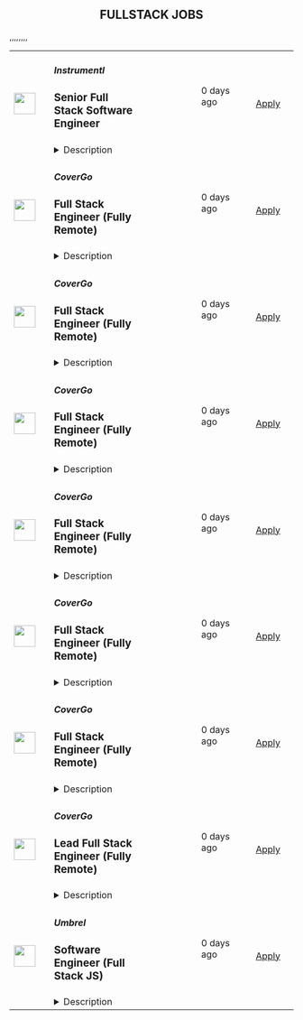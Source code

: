 <div align="center"><h2>FULLSTACK JOBS</h2></div><table><tr>
                <td width="100" height="100" rowspan="2">
                    <img src="https://pbs.twimg.com/profile_images/1263546899153502209/ObHsQoNr_400x400.jpg" width="38px" height="auto">
                </td>
                <td width="300">
                    <h5>Instrumentl</h5>
                    <h3>Senior Full Stack Software Engineer</h3>
                </td>
                <td width="300">
                    <code></code>
                </td>
                <td width="200">
                <text>0 days ago</text>
                </td>
                <td width="100" rowspan="2">
                <a href="https://jobs.lever.co/Instrumentl/6fa7b6d7-7e64-429a-80ea-4f70469d7584" align="right" target="_blank">Apply</a>
                </td>
            </tr>
            <tr>
                <td colspan="3">
                <details><summary>Description</summary>
                <div class="section page-centered" data-qa="job-description"><div><a href="https://www.instrumentl.com/" class="postings-link">Instrumentl</a>&nbsp;is growing our team! We’re a profitable, YC-backed startup with over 2,700 nonprofit clients, from local homeless shelters to larger organizations like the San Diego Zoo. We are building the future of fundraising automation, helping nonprofits to discover, track and manage grants efficiently through our SaaS platform.</div><div><br></div><div>We are hiring a Senior Full Stack Engineer to help us build the right product for our customers quickly and strategically, while maintaining high code quality and standards. You will work closely with our Head of Engineering and partner with team members across design, product, content, and support functions, providing a best-in-class experience to every user.</div><div><br></div><div>Our small, distributed engineering team builds, scales, and improves our customer experience and in-house tooling from end to end. We’re accountable for the quality and reliability of our product, support, and data stack, and we believe in continuous improvement. As an engineer at Instrumentl, you'll empower your teammates and customers to accelerate social progress and propel innovation.</div><div><br></div><div>The Instrumentl team is fully distributed&nbsp;<b>(read: no office!)</b>. For this position, we are looking for someone who has significant overlap with Pacific Time Zone working hours.</div></div><div class="section page-centered"><div><h3>What You'll Do:</h3><ul class="posting-requirements plain-list"><ul><li>Build, operate, and improve products for all of Instrumentl’s customers, from small, local nonprofits to large organizations.</li><li>Create engaging, responsive interfaces and APIs that make the fundraising process truly enjoyable, driving our customer adoption and retention.</li><li>Contribute high-quality, thoroughly tested code to create trustworthy user interfaces and resilient backend systems.</li><li>Work side-by-side with our product and content teams to improve internal tools and processes, ensuring that our best-in-class product retains its crown.</li><li>Own problems from end to end, managing complexity and engaging directly with stakeholders to develop short-term and long-term solutions.</li><li>Be a strategic partner, thinking through everything from business impact to reliability and operability, to the pixel-perfection of individual customer interactions.</li><li>Uphold Instrumentl’s high standards for product quality and mentor newer team members to do the same.</li></ul></ul></div></div><div class="section page-centered"><div><h3>Who You Are:</h3><ul class="posting-requirements plain-list"><ul><li>Experienced: you’ve been a software engineer for 5+ years - startup experience is a huge plus!</li><li>Generalist: you enjoy working on front end, back end, infrastructure, data pipelines, or billing pipelines as needed.</li><li>Hands-On: you’ve used Ruby on Rails, JavaScript (EmberJS), Heroku, PostgreSQL, Elasticsearch, HTML, and CSS, and you’re open to adopting new tools to get the job done.</li><li>Collaborative: you thrive in an environment involving different functions, stakeholders, and subject matter experts.</li><li>Methodical: you take pride in delivering projects from ideation to completion.</li><li>Hungry: you’re on a mission to make an impact, and motivated by constant learning.</li><li>Results-Driven: you have a history of executing in a fast-paced environment.</li><li>Passionate: You’re excited about Instrumentl’s mission to propel nonprofits into a bigger, brighter future.</li></ul></ul></div></div><div class="section page-centered"><div><h3>Compensation &amp; Benefits:</h3><ul class="posting-requirements plain-list"><ul><li>Competitive salary ($120K-$160K/year) and equity</li><li>Health, dental, and vision insurance</li><li>401k</li><li>Generous PTO policy, including parental leave</li><li>Company laptop + $500 to set up your home workstation</li><li>Work with awesome nonprofits around the US. We partner with incredible organizations doing meaningful work, and you get to help power their success.</li></ul></ul></div></div><div class="section page-centered" data-qa="closing-description"><div><b>Why Join Instrumentl?</b></div><div>At Instrumentl, we are lucky to kick it everyday with some of the nicest people in the world. No joke, our customers are often on the front lines saving endangered species, restoring watersheds, and educating kids. In helping them take advantage of Instrumentl’s technology, you’re helping them move the world forward.</div><div><br></div><div>You’ll be the 20th member of our small but mighty team, playing a huge role in shaping our culture for the years and teammates to come.</div><div><br></div><div>Instrumentl is evolving rapidly. You’ll always have new challenges and opportunities to grow in your role - you won’t be bored!</div><div><br></div><div><i>At Instrumentl, we pride ourselves on building a diverse team from the ground up. Every role is an opportunity to teach, learn, and create some of your best work - if you’re excited to grow along with us, we encourage you to apply!</i></div></div><div class="section page-centered last-section-apply" data-qa="btn-apply-bottom"><a class="postings-btn template-btn-submit hex-color" data-qa="show-page-apply" href="https://jobs.lever.co/Instrumentl/6fa7b6d7-7e64-429a-80ea-4f70469d7584/apply">Apply for this job</a></div>
                </details>
                </td>
            </tr>,<tr>
                <td width="100" height="100" rowspan="2">
                    <img src="https://pbs.twimg.com/profile_images/1382655628523364355/MWPIbbID_400x400.jpg" width="38px" height="auto">
                </td>
                <td width="300">
                    <h5>CoverGo</h5>
                    <h3>Full Stack Engineer (Fully Remote)</h3>
                </td>
                <td width="300">
                    <code></code>
                </td>
                <td width="200">
                <text>0 days ago</text>
                </td>
                <td width="100" rowspan="2">
                <a href="https://apply.workable.com/covergo/j/05B533ACAC" align="right" target="_blank">Apply</a>
                </td>
            </tr>
            <tr>
                <td colspan="3">
                <details><summary>Description</summary>
                <p><strong>Top 3 Reasons To Join Us</strong></p><ul> <li>Competitive Salary</li> <li>100% Remote</li> <li>Working on the latest tech for the Insurtech Market Leader</li> </ul><p><strong>About Us</strong></p><p>At CoverGo, our mission is to empower all insurance companies to make insurance 100% digital and accessible to everyone.</p><ul> <li>We are a leading global no-code insurance platform for health, life, and P&amp;C</li> <li>We’re the winner of the Insurtech of the Year in all of Asia and other awards globally</li> <li>We work with insurance enterprise clients such as AXA, Bupa, MSIG, Dai-ichi, Bank of China Group Insurance, and many more</li> <li>We're an international, diverse team of over 120 people with 30 nationalities and team members working remotely from all over the world</li> <li>We are fully funded and backed by reputable VC funds and strategic institutional investors</li> <li>We have a global presence in Asia, EMEA and the Americas</li> <li>We’ve grown our annualized revenue by over 30x since January 2021</li> <li>We’re constantly working towards making CoverGo a workplace that you love coming to. We deeply believe that bringing together a diversity of thoughts, expressions, and perspectives is key to building the best culture for equally diverse communities all over the world</li> </ul><p><strong>About the Role</strong></p><p>As a Full Stack Engineer at CoverGo, you will contribute to the ongoing development and enhancement of our innovative insurance enterprise software solutions. Showcase your proficiency with both front-end and back-end technologies. Collaborate with cross-functional teams, participate in code reviews, and contribute to maintaining code quality through testing. Investigate and address bugs promptly to ensure the reliability and security of our platform while staying informed about the latest technologies and best practices in software development.</p><p><strong>What You Will Do</strong></p><ul> <li>Contribute to the design, implementation, and maintenance of new features and functionalities for our SaaSplatform.</li> <li>Work with both front-end and back-end technologies.</li> <li>Collaborate with cross-functional teams to understand end-user requirements, translating them into scalable and efficient software solutions.</li> <li>Participate in code reviews, adhere to coding best practices, and contribute to maintaining code quality through unit and integration testing.</li> <li>Investigate and address bugs promptly to ensure the reliability of the platform.</li> <li>Contribute to ensuring security and compliance by following best practices and adhering to industry regulations.</li> <li>Stay informed about the latest technologies, frameworks, and best practices in software development.</li> </ul><p><strong>What We Need</strong></p><ul><ul> <li>Proven experience +4 years as a Full Stack Engineer, working on complex SAAS applications</li> <li>Strong technical background with proficiency in front-end and back-end technologies, such as JavaScript, Vue, .NET Core, C#, GraphQL, MongoDB, Docker</li> <li>Familiarity with cloud platforms like AWS, Azure, or Google Cloud for building scalable applications</li> <li>Thorough understanding and practical experience with Test-Driven Development (TDD) to ensure robust and well-tested code</li> <li>Experience with unit, integration and function testing using front-end and back-end testing libraries</li> <li>Proficiency in Domain-Driven Design (DDD) principles to create a maintainable and modular architecture that aligns with business domains</li> <li>In-depth knowledge of web security best practices and experience in ensuring compliance with industry regulations</li> <li>Demonstrated experience in performance optimization for high-traffic web applications</li> <li>Experience with container technologies like docker and good understanding of cloud infrastructure and solutions.</li> <li>Experience with agile development methodologies and collaborating with cross-functional teams</li> <li>Excellent problem-solving skills and a proactive approach to troubleshooting and bug fixing</li> <li>Strong communication skills to effectively interact with both technical and non-technical team members with diverse backgrounds</li> <li>A passion for staying updated with the latest trends, technologies, and best practices in software development</li> </ul></ul><p><strong>Why You'll Love Working Here</strong></p><ul> <li>Fully Remote</li> <li>Flexible Leave</li> <li>International Environment</li> <li>Competitive renumeration package</li> <li>Performance Bonus</li> <li>Stock Options after 6 months </li> <li>Company activities and events</li> <li>Learning and development plan</li> </ul><p><strong>CoverGo Company</strong><a href="https://www.youtube.com/watch?v=YI0ezLxvFvA" rel="nofollow noreferrer noopener" class="external"><strong> Video</strong></a></p><p>By submitting your application, you confirm that you have read, understood, and accepted the content of CoverGo’s <a href="https://apply.workable.com/covergo/gdpr_policy?lng=en" target="_blank" rel="nofollow noreferrer noopener" class="external">Privacy Notice</a> and you consent to the processing of your data as part of this application.</p><p><a href="https://www.youtube.com/watch?v=YI0ezLxvFvA" rel="nofollow noreferrer noopener" class="external"></a></p><h3>Requirements: </h3><h3>Benefits: </h3>
                </details>
                </td>
            </tr>,<tr>
                <td width="100" height="100" rowspan="2">
                    <img src="https://pbs.twimg.com/profile_images/1382655628523364355/MWPIbbID_400x400.jpg" width="38px" height="auto">
                </td>
                <td width="300">
                    <h5>CoverGo</h5>
                    <h3>Full Stack Engineer (Fully Remote)</h3>
                </td>
                <td width="300">
                    <code></code>
                </td>
                <td width="200">
                <text>0 days ago</text>
                </td>
                <td width="100" rowspan="2">
                <a href="https://apply.workable.com/covergo/j/34D3EFA62F" align="right" target="_blank">Apply</a>
                </td>
            </tr>
            <tr>
                <td colspan="3">
                <details><summary>Description</summary>
                <p><strong>Top 3 Reasons To Join Us</strong></p><ul> <li>Competitive Salary</li> <li>100% Remote</li> <li>Working on the latest tech for the Insurtech Market Leader</li> </ul><p><strong>About Us</strong></p><p>At CoverGo, our mission is to empower all insurance companies to make insurance 100% digital and accessible to everyone.</p><ul> <li>We are a leading global no-code insurance platform for health, life, and P&amp;C</li> <li>We’re the winner of the Insurtech of the Year in all of Asia and other awards globally</li> <li>We work with insurance enterprise clients such as AXA, Bupa, MSIG, Dai-ichi, Bank of China Group Insurance, and many more</li> <li>We're an international, diverse team of over 120 people with 30 nationalities and team members working remotely from all over the world</li> <li>We are fully funded and backed by reputable VC funds and strategic institutional investors</li> <li>We have a global presence in Asia, EMEA and the Americas</li> <li>We’ve grown our annualized revenue by over 30x since January 2021</li> <li>We’re constantly working towards making CoverGo a workplace that you love coming to. We deeply believe that bringing together a diversity of thoughts, expressions, and perspectives is key to building the best culture for equally diverse communities all over the world</li> </ul><p><strong>About the Role</strong></p><p>As a Full Stack Engineer at CoverGo, you will contribute to the ongoing development and enhancement of our innovative insurance enterprise software solutions. Showcase your proficiency with both front-end and back-end technologies. Collaborate with cross-functional teams, participate in code reviews, and contribute to maintaining code quality through testing. Investigate and address bugs promptly to ensure the reliability and security of our platform while staying informed about the latest technologies and best practices in software development.</p><p><strong>What You Will Do</strong></p><ul> <li>Contribute to the design, implementation, and maintenance of new features and functionalities for our SaaSplatform.</li> <li>Work with both front-end and back-end technologies.</li> <li>Collaborate with cross-functional teams to understand end-user requirements, translating them into scalable and efficient software solutions.</li> <li>Participate in code reviews, adhere to coding best practices, and contribute to maintaining code quality through unit and integration testing.</li> <li>Investigate and address bugs promptly to ensure the reliability of the platform.</li> <li>Contribute to ensuring security and compliance by following best practices and adhering to industry regulations.</li> <li>Stay informed about the latest technologies, frameworks, and best practices in software development.</li> </ul><p><strong>What We Need</strong></p><ul><ul> <li>Proven experience +4 years as a Full Stack Engineer, working on complex SAAS applications</li> <li>Strong technical background with proficiency in front-end and back-end technologies, such as JavaScript, Vue, .NET Core, C#, GraphQL, MongoDB, Docker</li> <li>Familiarity with cloud platforms like AWS, Azure, or Google Cloud for building scalable applications</li> <li>Thorough understanding and practical experience with Test-Driven Development (TDD) to ensure robust and well-tested code</li> <li>Experience with unit, integration and function testing using front-end and back-end testing libraries</li> <li>Proficiency in Domain-Driven Design (DDD) principles to create a maintainable and modular architecture that aligns with business domains</li> <li>In-depth knowledge of web security best practices and experience in ensuring compliance with industry regulations</li> <li>Demonstrated experience in performance optimization for high-traffic web applications</li> <li>Experience with container technologies like docker and good understanding of cloud infrastructure and solutions.</li> <li>Experience with agile development methodologies and collaborating with cross-functional teams</li> <li>Excellent problem-solving skills and a proactive approach to troubleshooting and bug fixing</li> <li>Strong communication skills to effectively interact with both technical and non-technical team members with diverse backgrounds</li> <li>A passion for staying updated with the latest trends, technologies, and best practices in software development</li> </ul></ul><p><strong>Why You'll Love Working Here</strong></p><ul> <li>Fully Remote</li> <li>Flexible Leave</li> <li>International Environment</li> <li>Competitive renumeration package</li> <li>Performance Bonus</li> <li>Stock Options after 6 months </li> <li>Company activities and events</li> <li>Learning and development plan</li> </ul><p><strong>CoverGo Company</strong><a href="https://www.youtube.com/watch?v=YI0ezLxvFvA" rel="nofollow noreferrer noopener" class="external"><strong> Video</strong></a></p><p>By submitting your application, you confirm that you have read, understood, and accepted the content of CoverGo’s <a href="https://apply.workable.com/covergo/gdpr_policy?lng=en" target="_blank" rel="nofollow noreferrer noopener" class="external">Privacy Notice</a> and you consent to the processing of your data as part of this application.</p><p><a href="https://www.youtube.com/watch?v=YI0ezLxvFvA" rel="nofollow noreferrer noopener" class="external"></a></p><h3>Requirements: </h3><h3>Benefits: </h3>
                </details>
                </td>
            </tr>,<tr>
                <td width="100" height="100" rowspan="2">
                    <img src="https://pbs.twimg.com/profile_images/1382655628523364355/MWPIbbID_400x400.jpg" width="38px" height="auto">
                </td>
                <td width="300">
                    <h5>CoverGo</h5>
                    <h3>Full Stack Engineer (Fully Remote)</h3>
                </td>
                <td width="300">
                    <code></code>
                </td>
                <td width="200">
                <text>0 days ago</text>
                </td>
                <td width="100" rowspan="2">
                <a href="https://apply.workable.com/covergo/j/B28F3B55FF" align="right" target="_blank">Apply</a>
                </td>
            </tr>
            <tr>
                <td colspan="3">
                <details><summary>Description</summary>
                <p><strong>Top 3 Reasons To Join Us</strong></p><ul> <li>Competitive Salary</li> <li>100% Remote</li> <li>Working on the latest tech for the Insurtech Market Leader</li> </ul><p><strong>About Us</strong></p><p>At CoverGo, our mission is to empower all insurance companies to make insurance 100% digital and accessible to everyone.</p><ul> <li>We are a leading global no-code insurance platform for health, life, and P&amp;C</li> <li>We’re the winner of the Insurtech of the Year in all of Asia and other awards globally</li> <li>We work with insurance enterprise clients such as AXA, Bupa, MSIG, Dai-ichi, Bank of China Group Insurance, and many more</li> <li>We're an international, diverse team of over 120 people with 30 nationalities and team members working remotely from all over the world</li> <li>We are fully funded and backed by reputable VC funds and strategic institutional investors</li> <li>We have a global presence in Asia, EMEA and the Americas</li> <li>We’ve grown our annualized revenue by over 30x since January 2021</li> <li>We’re constantly working towards making CoverGo a workplace that you love coming to. We deeply believe that bringing together a diversity of thoughts, expressions, and perspectives is key to building the best culture for equally diverse communities all over the world</li> </ul><p><strong>About the Role</strong></p><p>As a Full Stack Engineer at CoverGo, you will contribute to the ongoing development and enhancement of our innovative insurance enterprise software solutions. Showcase your proficiency with both front-end and back-end technologies. Collaborate with cross-functional teams, participate in code reviews, and contribute to maintaining code quality through testing. Investigate and address bugs promptly to ensure the reliability and security of our platform while staying informed about the latest technologies and best practices in software development.</p><p><strong>What You Will Do</strong></p><ul> <li>Contribute to the design, implementation, and maintenance of new features and functionalities for our SaaSplatform.</li> <li>Work with both front-end and back-end technologies.</li> <li>Collaborate with cross-functional teams to understand end-user requirements, translating them into scalable and efficient software solutions.</li> <li>Participate in code reviews, adhere to coding best practices, and contribute to maintaining code quality through unit and integration testing.</li> <li>Investigate and address bugs promptly to ensure the reliability of the platform.</li> <li>Contribute to ensuring security and compliance by following best practices and adhering to industry regulations.</li> <li>Stay informed about the latest technologies, frameworks, and best practices in software development.</li> </ul><p><strong>What We Need</strong></p><ul> <li>Proven experience of 4+ years as a Full Stack Engineer, with experience working on SaaS applications.</li> <li>Strong technical background with proficiency in front-end and back-end technologies, such as Java, Kotlin, Spring, Hibernate, Vue/React, PostgreSQL, and MongoDB. Experience with Docker and Kubernetes is advantageous.</li> <li>Familiarity with cloud platforms like AWS, Azure, or Google Cloud for building scalable applications</li> <li>Understanding of Test-Driven Development (TDD) principles.</li> <li>Experience with unit, integration and function testing using front-end and back-end testing libraries</li> <li>Understanding of web security best practices and compliance with industry regulations.</li> <li>Familiarity with container technologies like Docker and cloud infrastructure solutions.</li> <li>Experience in collaborating with cross-functional teams</li> <li>Excellent problem-solving skills and a proactive approach to troubleshooting and bug-fixing</li> <li>Strong communication skills to effectively interact with both technical and non-technical team members with diverse backgrounds</li> <li>A passion for staying updated with the latest trends, technologies, and best practices in software development</li> </ul><p><strong>Why You'll Love Working Here</strong></p><ul> <li>Fully Remote</li> <li>Flexible Leave</li> <li>International Environment</li> <li>Competitive renumeration package</li> <li>Performance Bonus</li> <li>Stock Options after 6 months </li> <li>Company activities and events</li> <li>Learning and development plan</li> </ul><p><strong>CoverGo Company</strong><a href="https://www.youtube.com/watch?v=YI0ezLxvFvA" rel="nofollow noreferrer noopener" class="external"><strong> Video</strong></a></p><p>By submitting your application, you confirm that you have read, understood, and accepted the content of CoverGo’s <a href="https://apply.workable.com/covergo/gdpr_policy?lng=en" target="_blank" rel="nofollow noreferrer noopener" class="external">Privacy Notice</a> and you consent to the processing of your data as part of this application.</p><p><a href="https://www.youtube.com/watch?v=YI0ezLxvFvA" rel="nofollow noreferrer noopener" class="external"></a></p><h3>Requirements: </h3><h3>Benefits: </h3>
                </details>
                </td>
            </tr>,<tr>
                <td width="100" height="100" rowspan="2">
                    <img src="https://pbs.twimg.com/profile_images/1382655628523364355/MWPIbbID_400x400.jpg" width="38px" height="auto">
                </td>
                <td width="300">
                    <h5>CoverGo</h5>
                    <h3>Full Stack Engineer (Fully Remote)</h3>
                </td>
                <td width="300">
                    <code></code>
                </td>
                <td width="200">
                <text>0 days ago</text>
                </td>
                <td width="100" rowspan="2">
                <a href="https://apply.workable.com/covergo/j/7E4C0C12C5" align="right" target="_blank">Apply</a>
                </td>
            </tr>
            <tr>
                <td colspan="3">
                <details><summary>Description</summary>
                <p><strong>Top 3 Reasons To Join Us</strong></p><ul> <li>Competitive Salary</li> <li>100% Remote</li> <li>Working on the latest tech for the Insurtech Market Leader</li> </ul><p><strong>About Us</strong></p><p>At CoverGo, our mission is to empower all insurance companies to make insurance 100% digital and accessible to everyone.</p><ul> <li>We are a leading global no-code insurance platform for health, life, and P&amp;C</li> <li>We’re the winner of the Insurtech of the Year in all of Asia and other awards globally</li> <li>We work with insurance enterprise clients such as AXA, Bupa, MSIG, Dai-ichi, Bank of China Group Insurance, and many more</li> <li>We're an international, diverse team of over 120 people with 30 nationalities and team members working remotely from all over the world</li> <li>We are fully funded and backed by reputable VC funds and strategic institutional investors</li> <li>We have a global presence in Asia, EMEA and the Americas</li> <li>We’ve grown our annualized revenue by over 30x since January 2021</li> <li>We’re constantly working towards making CoverGo a workplace that you love coming to. We deeply believe that bringing together a diversity of thoughts, expressions, and perspectives is key to building the best culture for equally diverse communities all over the world</li> </ul><p><strong>About the Role</strong></p><p>As a Full Stack Engineer at CoverGo, you will contribute to the ongoing development and enhancement of our innovative insurance enterprise software solutions. Showcase your proficiency with both front-end and back-end technologies. Collaborate with cross-functional teams, participate in code reviews, and contribute to maintaining code quality through testing. Investigate and address bugs promptly to ensure the reliability and security of our platform while staying informed about the latest technologies and best practices in software development.</p><p><strong>What You Will Do</strong></p><ul> <li>Contribute to the design, implementation, and maintenance of new features and functionalities for our SaaSplatform.</li> <li>Work with both front-end and back-end technologies.</li> <li>Collaborate with cross-functional teams to understand end-user requirements, translating them into scalable and efficient software solutions.</li> <li>Participate in code reviews, adhere to coding best practices, and contribute to maintaining code quality through unit and integration testing.</li> <li>Investigate and address bugs promptly to ensure the reliability of the platform.</li> <li>Contribute to ensuring security and compliance by following best practices and adhering to industry regulations.</li> <li>Stay informed about the latest technologies, frameworks, and best practices in software development.</li> </ul><p><strong>What We Need</strong></p><ul> <li>Proven experience of 4+ years as a Full Stack Engineer, with experience working on SaaS applications.</li> <li>Strong technical background with proficiency in front-end and back-end technologies, such as Java, Kotlin, Spring, Hibernate, Vue/React, PostgreSQL, and MongoDB. Experience with Docker and Kubernetes is advantageous.</li> <li>Familiarity with cloud platforms like AWS, Azure, or Google Cloud for building scalable applications</li> <li>Understanding of Test-Driven Development (TDD) principles.</li> <li>Experience with unit, integration and function testing using front-end and back-end testing libraries</li> <li>Understanding of web security best practices and compliance with industry regulations.</li> <li>Familiarity with container technologies like Docker and cloud infrastructure solutions.</li> <li>Experience in collaborating with cross-functional teams</li> <li>Excellent problem-solving skills and a proactive approach to troubleshooting and bug-fixing</li> <li>Strong communication skills to effectively interact with both technical and non-technical team members with diverse backgrounds</li> <li>A passion for staying updated with the latest trends, technologies, and best practices in software development</li> </ul><p><strong>Why You'll Love Working Here</strong></p><ul> <li>Fully Remote</li> <li>Flexible Leave</li> <li>International Environment</li> <li>Competitive renumeration package</li> <li>Performance Bonus</li> <li>Stock Options after 6 months </li> <li>Company activities and events</li> <li>Learning and development plan</li> </ul><p><strong>CoverGo Company</strong><a href="https://www.youtube.com/watch?v=YI0ezLxvFvA" rel="nofollow noreferrer noopener" class="external"><strong> Video</strong></a></p><p>By submitting your application, you confirm that you have read, understood, and accepted the content of CoverGo’s <a href="https://apply.workable.com/covergo/gdpr_policy?lng=en" target="_blank" rel="nofollow noreferrer noopener" class="external">Privacy Notice</a> and you consent to the processing of your data as part of this application.</p><p><a href="https://www.youtube.com/watch?v=YI0ezLxvFvA" rel="nofollow noreferrer noopener" class="external"></a></p><h3>Requirements: </h3><h3>Benefits: </h3>
                </details>
                </td>
            </tr>,<tr>
                <td width="100" height="100" rowspan="2">
                    <img src="https://pbs.twimg.com/profile_images/1382655628523364355/MWPIbbID_400x400.jpg" width="38px" height="auto">
                </td>
                <td width="300">
                    <h5>CoverGo</h5>
                    <h3>Full Stack Engineer (Fully Remote)</h3>
                </td>
                <td width="300">
                    <code></code>
                </td>
                <td width="200">
                <text>0 days ago</text>
                </td>
                <td width="100" rowspan="2">
                <a href="https://apply.workable.com/covergo/j/D2EB7E6DE0" align="right" target="_blank">Apply</a>
                </td>
            </tr>
            <tr>
                <td colspan="3">
                <details><summary>Description</summary>
                <p><strong>Top 3 Reasons To Join Us</strong></p><ul> <li>Competitive Salary</li> <li>100% Remote</li> <li>Working on the latest tech for the Insurtech Market Leader</li> </ul><p><strong>About Us</strong></p><p>At CoverGo, our mission is to empower all insurance companies to make insurance 100% digital and accessible to everyone.</p><ul> <li>We are a leading global no-code insurance platform for health, life, and P&amp;C</li> <li>We’re the winner of the Insurtech of the Year in all of Asia and other awards globally</li> <li>We work with insurance enterprise clients such as AXA, Bupa, MSIG, Dai-ichi, Bank of China Group Insurance, and many more</li> <li>We're an international, diverse team of over 120 people with 30 nationalities and team members working remotely from all over the world</li> <li>We are fully funded and backed by reputable VC funds and strategic institutional investors</li> <li>We have a global presence in Asia, EMEA and the Americas</li> <li>We’ve grown our annualized revenue by over 30x since January 2021</li> <li>We’re constantly working towards making CoverGo a workplace that you love coming to. We deeply believe that bringing together a diversity of thoughts, expressions, and perspectives is key to building the best culture for equally diverse communities all over the world</li> </ul><p><strong>About the Role</strong></p><p>As a Full Stack Engineer at CoverGo, you will contribute to the ongoing development and enhancement of our innovative insurance enterprise software solutions. Showcase your proficiency with both front-end and back-end technologies. Collaborate with cross-functional teams, participate in code reviews, and contribute to maintaining code quality through testing. Investigate and address bugs promptly to ensure the reliability and security of our platform while staying informed about the latest technologies and best practices in software development.</p><p><strong>What You Will Do</strong></p><ul> <li>Contribute to the design, implementation, and maintenance of new features and functionalities for our SaaSplatform.</li> <li>Work with both front-end and back-end technologies.</li> <li>Collaborate with cross-functional teams to understand end-user requirements, translating them into scalable and efficient software solutions.</li> <li>Participate in code reviews, adhere to coding best practices, and contribute to maintaining code quality through unit and integration testing.</li> <li>Investigate and address bugs promptly to ensure the reliability of the platform.</li> <li>Contribute to ensuring security and compliance by following best practices and adhering to industry regulations.</li> <li>Stay informed about the latest technologies, frameworks, and best practices in software development.</li> </ul><p><strong>What We Need</strong></p><ul> <li>Proven experience of 4+ years as a Full Stack Engineer, with experience working on SaaS applications.</li> <li>Strong technical background with proficiency in front-end and back-end technologies, such as Java, Kotlin, Spring, Hibernate, Vue/React, PostgreSQL, and MongoDB. Experience with Docker and Kubernetes is advantageous.</li> <li>Familiarity with cloud platforms like AWS, Azure, or Google Cloud for building scalable applications</li> <li>Understanding of Test-Driven Development (TDD) principles.</li> <li>Experience with unit, integration and function testing using front-end and back-end testing libraries</li> <li>Understanding of web security best practices and compliance with industry regulations.</li> <li>Familiarity with container technologies like Docker and cloud infrastructure solutions.</li> <li>Experience in collaborating with cross-functional teams</li> <li>Excellent problem-solving skills and a proactive approach to troubleshooting and bug-fixing</li> <li>Strong communication skills to effectively interact with both technical and non-technical team members with diverse backgrounds</li> <li>A passion for staying updated with the latest trends, technologies, and best practices in software development</li> </ul><p><strong>Why You'll Love Working Here</strong></p><ul> <li>Fully Remote</li> <li>Flexible Leave</li> <li>International Environment</li> <li>Competitive renumeration package</li> <li>Performance Bonus</li> <li>Stock Options after 6 months </li> <li>Company activities and events</li> <li>Learning and development plan</li> </ul><p><strong>CoverGo Company</strong><a href="https://www.youtube.com/watch?v=YI0ezLxvFvA" rel="nofollow noreferrer noopener" class="external"><strong> Video</strong></a></p><p>By submitting your application, you confirm that you have read, understood, and accepted the content of CoverGo’s <a href="https://apply.workable.com/covergo/gdpr_policy?lng=en" target="_blank" rel="nofollow noreferrer noopener" class="external">Privacy Notice</a> and you consent to the processing of your data as part of this application.</p><p><a href="https://www.youtube.com/watch?v=YI0ezLxvFvA" rel="nofollow noreferrer noopener" class="external"></a></p><h3>Requirements: </h3><h3>Benefits: </h3>
                </details>
                </td>
            </tr>,<tr>
                <td width="100" height="100" rowspan="2">
                    <img src="https://pbs.twimg.com/profile_images/1382655628523364355/MWPIbbID_400x400.jpg" width="38px" height="auto">
                </td>
                <td width="300">
                    <h5>CoverGo</h5>
                    <h3>Full Stack Engineer (Fully Remote)</h3>
                </td>
                <td width="300">
                    <code></code>
                </td>
                <td width="200">
                <text>0 days ago</text>
                </td>
                <td width="100" rowspan="2">
                <a href="https://apply.workable.com/covergo/j/251776C282" align="right" target="_blank">Apply</a>
                </td>
            </tr>
            <tr>
                <td colspan="3">
                <details><summary>Description</summary>
                <p><strong>Top 3 Reasons To Join Us</strong></p><ul> <li>Competitive Salary</li> <li>100% Remote</li> <li>Working on the latest tech for the Insurtech Market Leader</li> </ul><p><strong>About Us</strong></p><p>At CoverGo, our mission is to empower all insurance companies to make insurance 100% digital and accessible to everyone.</p><ul> <li>We are a leading global no-code insurance platform for health, life, and P&amp;C</li> <li>We’re the winner of the Insurtech of the Year in all of Asia and other awards globally</li> <li>We work with insurance enterprise clients such as AXA, Bupa, MSIG, Dai-ichi, Bank of China Group Insurance, and many more</li> <li>We're an international, diverse team of over 120 people with 30 nationalities and team members working remotely from all over the world</li> <li>We are fully funded and backed by reputable VC funds and strategic institutional investors</li> <li>We have a global presence in Asia, EMEA and the Americas</li> <li>We’ve grown our annualized revenue by over 30x since January 2021</li> <li>We’re constantly working towards making CoverGo a workplace that you love coming to. We deeply believe that bringing together a diversity of thoughts, expressions, and perspectives is key to building the best culture for equally diverse communities all over the world</li> </ul><p><strong>About the Role</strong></p><p>As a Full Stack Engineer at CoverGo, you will contribute to the ongoing development and enhancement of our innovative insurance enterprise software solutions. Showcase your proficiency with both front-end and back-end technologies. Collaborate with cross-functional teams, participate in code reviews, and contribute to maintaining code quality through testing. Investigate and address bugs promptly to ensure the reliability and security of our platform while staying informed about the latest technologies and best practices in software development.</p><p><strong>What You Will Do</strong></p><ul> <li>Contribute to the design, implementation, and maintenance of new features and functionalities for our SaaSplatform.</li> <li>Work with both front-end and back-end technologies.</li> <li>Collaborate with cross-functional teams to understand end-user requirements, translating them into scalable and efficient software solutions.</li> <li>Participate in code reviews, adhere to coding best practices, and contribute to maintaining code quality through unit and integration testing.</li> <li>Investigate and address bugs promptly to ensure the reliability of the platform.</li> <li>Contribute to ensuring security and compliance by following best practices and adhering to industry regulations.</li> <li>Stay informed about the latest technologies, frameworks, and best practices in software development.</li> </ul><p><strong>What We Need</strong></p><ul> <li>Proven experience of 4+ years as a Full Stack Engineer, with experience working on SaaS applications.</li> <li>Strong technical background with proficiency in front-end and back-end technologies, such as Java, Kotlin, Spring, Hibernate, Vue/React, PostgreSQL, and MongoDB. Experience with Docker and Kubernetes is advantageous.</li> <li>Familiarity with cloud platforms like AWS, Azure, or Google Cloud for building scalable applications</li> <li>Understanding of Test-Driven Development (TDD) principles.</li> <li>Experience with unit, integration and function testing using front-end and back-end testing libraries</li> <li>Understanding of web security best practices and compliance with industry regulations.</li> <li>Familiarity with container technologies like Docker and cloud infrastructure solutions.</li> <li>Experience in collaborating with cross-functional teams</li> <li>Excellent problem-solving skills and a proactive approach to troubleshooting and bug-fixing</li> <li>Strong communication skills to effectively interact with both technical and non-technical team members with diverse backgrounds</li> <li>A passion for staying updated with the latest trends, technologies, and best practices in software development</li> </ul><p><strong>Why You'll Love Working Here</strong></p><ul> <li>Fully Remote</li> <li>Flexible Leave</li> <li>International Environment</li> <li>Competitive renumeration package</li> <li>Performance Bonus</li> <li>Stock Options after 6 months </li> <li>Company activities and events</li> <li>Learning and development plan</li> </ul><p><strong>CoverGo Company</strong><a href="https://www.youtube.com/watch?v=YI0ezLxvFvA" rel="nofollow noreferrer noopener" class="external"><strong> Video</strong></a></p><p>By submitting your application, you confirm that you have read, understood, and accepted the content of CoverGo’s <a href="https://apply.workable.com/covergo/gdpr_policy?lng=en" target="_blank" rel="nofollow noreferrer noopener" class="external">Privacy Notice</a> and you consent to the processing of your data as part of this application.</p><p><a href="https://www.youtube.com/watch?v=YI0ezLxvFvA" rel="nofollow noreferrer noopener" class="external"></a></p><h3>Requirements: </h3><h3>Benefits: </h3>
                </details>
                </td>
            </tr>,<tr>
                <td width="100" height="100" rowspan="2">
                    <img src="https://pbs.twimg.com/profile_images/1382655628523364355/MWPIbbID_400x400.jpg" width="38px" height="auto">
                </td>
                <td width="300">
                    <h5>CoverGo</h5>
                    <h3>Lead Full Stack Engineer (Fully Remote)</h3>
                </td>
                <td width="300">
                    <code></code>
                </td>
                <td width="200">
                <text>0 days ago</text>
                </td>
                <td width="100" rowspan="2">
                <a href="https://apply.workable.com/covergo/j/B0FF596CFB" align="right" target="_blank">Apply</a>
                </td>
            </tr>
            <tr>
                <td colspan="3">
                <details><summary>Description</summary>
                <p><strong>Top 3 Reasons To Join Us</strong></p><ul> <li>Competitive Salary</li> <li>100% Remote</li> <li>Working on the latest tech for the Insurtech Market Leader</li> </ul><p><strong>About Us</strong></p><p>At CoverGo, our mission is to empower all insurance companies to make insurance 100% digital and accessible to everyone.</p><ul> <li>We are a leading global no-code insurance platform for health, life, and P&amp;C</li> <li>We’re the winner of the Insurtech of the Year in all of Asia and other awards globally</li> <li>We work with insurance enterprise clients such as AXA, Bupa, MSIG, Dai-ichi, Bank of China Group Insurance, and many more</li> <li>We're an international, diverse team of over 120 people with 30 nationalities and team members working remotely from all over the world</li> <li>We are fully funded and backed by reputable VC funds and strategic institutional investors</li> <li>We have a global presence in Asia, EMEA and the Americas</li> <li>We’ve grown our annualized revenue by over 30x since January 2021</li> <li>We’re constantly working towards making CoverGo a workplace that you love coming to. We deeply believe that bringing together a diversity of thoughts, expressions, and perspectives is key to building the best culture for equally diverse communities all over the world</li> </ul><p><strong>About the Role</strong></p><p>As the Lead Full Stack Engineer at CoverGo, you will take on a pivotal role in guiding the design, implementation, and maintenance of our innovative insurance enterprise software solutions. You will be responsible for providing direction to the team, working on both the front-end and back-end technologies, and ensuring scalable and efficient software solutions. Collaborate closely with cross-functional teams to understand end-user requirements, optimize application performance, and enforce coding best practices. Your role will encompass mentoring junior developers, driving innovation, and ensuring the continuous growth and success of our platform.</p><p><strong>What You Will Do</strong></p><ul> <li>Lead the design, implementation, and maintenance of our insurance enterprise software solutions, providing technical direction to the team.</li> <li>Demonstrate expertise in both front-end and back-end technologies, offering guidance on technology selection, architecture, and best practices.</li> <li>Collaborate with product, design, and engineering teams to understand requirements and technical concepts, ensuring cohesive and effective solutions with a seamless user experience.</li> <li>Optimize platform performance to handle large datasets and high user traffic, ensuring a smooth and responsive user experience.</li> <li>Conduct and lead code reviews, enforce best coding practices, and drive the adoption of standards to maintain high code quality.</li> <li>Investigate and promptly address bugs to uphold platform reliability.</li> <li>Ensure security and compliance by following best practices for securing web applications and adhering to relevant regulations.</li> <li>Stay abreast of the latest technologies, frameworks, and best practices, guiding the team in remaining competitive and innovative.</li> <li>Design the platform with scalability and flexibility, accommodating evolving features and changes as the user base grows.</li> <li>Provide mentorship and technical leadership to junior developers, fostering their growth and contribution to the team's objectives.</li> </ul><p><strong>What We Need</strong></p><ul> <li>Proven experience of 8+ years as a Full Stack Engineer, with a track record of leading complex SaaS applications.</li> <li>Strong technical background with proficiency in front-end and back-end technologies, such as Java, Kotlin, Spring, Hibernate, Vue/React, PostgreSQL, MongoDB, Docker, and Kubernetes</li> <li>Strong background in RESTful API design patterns with specifications in OpenAPI and Swagger. Familiarity with API Gateways provided by cloud platforms and others, such as Spring Cloud Gateway.&nbsp;</li> <li>Familiarity with cloud platforms like AWS, Azure, or Google Cloud for building scalable applications</li> <li>Minimum of 2 years in a senior or management role, with the ability to guide and inspire development teams</li> <li>Thorough understanding and practical experience with Test-Driven Development (TDD) to ensure robust and well-tested code</li> <li>Experience with unit, integration and function testing using front-end and back-end testing libraries</li> <li>In-depth knowledge of web security best practices and experience in ensuring compliance with industry regulations</li> <li>Demonstrated experience in performance optimization for high-traffic web applications</li> <li>Experience with container technologies like Docker and a very good understanding of cloud infrastructure and solutions.</li> <li>Experience in collaborating with cross-functional teams</li> <li>Excellent problem-solving skills and a proactive approach to troubleshooting and bug-fixing</li> <li>Strong communication skills to effectively interact with both technical and non-technical team members with diverse backgrounds</li> <li>A passion for staying updated with the latest trends, technologies, and best practices in software development</li> </ul><p><strong>Why You'll Love Working Here</strong></p><ul> <li>Fully Remote</li> <li>Flexible Leave</li> <li>International Environment</li> <li>Competitive renumeration package</li> <li>Performance Bonus</li> <li>Stock Options after 6 months </li> <li>Company activities and events</li> <li>Learning and development plan</li> </ul><p><strong>CoverGo Company</strong><a href="https://www.youtube.com/watch?v=YI0ezLxvFvA" rel="nofollow noreferrer noopener" class="external"><strong> Video</strong></a></p><p>By submitting your application, you confirm that you have read, understood, and accepted the content of CoverGo’s <a href="https://apply.workable.com/covergo/gdpr_policy?lng=en" target="_blank" rel="nofollow noreferrer noopener" class="external">Privacy Notice</a> and you consent to the processing of your data as part of this application.</p><p><a href="https://www.youtube.com/watch?v=YI0ezLxvFvA" rel="nofollow noreferrer noopener" class="external"></a></p><h3>Requirements: </h3><h3>Benefits: </h3>
                </details>
                </td>
            </tr>,<tr>
                <td width="100" height="100" rowspan="2">
                    <img src="https://pbs.twimg.com/profile_images/1663581815960145923/EiMoGuaS_400x400.jpg" width="38px" height="auto">
                </td>
                <td width="300">
                    <h5>Umbrel</h5>
                    <h3>Software Engineer (Full Stack JS)</h3>
                </td>
                <td width="300">
                    <code></code>
                </td>
                <td width="200">
                <text>0 days ago</text>
                </td>
                <td width="100" rowspan="2">
                <a href="https://umbrel.crew.work/jobs/62595fdfdfd5aa851d95852b" align="right" target="_blank">Apply</a>
                </td>
            </tr>
            <tr>
                <td colspan="3">
                <details><summary>Description</summary>
                <p>Engineers on our team today:</p><ul><li>Work in JavaScript primarily, and dabble in Shell/Python as necessary</li><li>Ship UIs in React.js, build APIs in Node.js</li><li>Care deeply about crafting beautiful user interfaces</li><li>Are extremely supportive, especially when teammates are faced with new challenges</li><li>Leave no opportunity to&nbsp;<a href="https://twitter.com/search?q=karen%20getumbrel&amp;src=typed_query" rel="noopener noreferrer" target="_blank">sneak jokes</a>&nbsp;into the source code</li><li>Are left to autonomously figure out solutions to their challenges</li><li>Think hard about every problem and its solution from user’s perspective</li><li>Value clear and frequent communication (we do a lot of reading and writing)</li><li>Enjoy being a generalist and are not tied down to a specific framework or surface area of our codebase</li><li>Are naturally curious and willing to learn something they don’t have experience in</li><li>Feel a great sense of accountability to each other</li><li>Have good judgement of when to ship: perfect is the enemy of good</li><li>Have a fundamental understanding of Linux/Docker/networking</li></ul>
                </details>
                </td>
            </tr></table>
